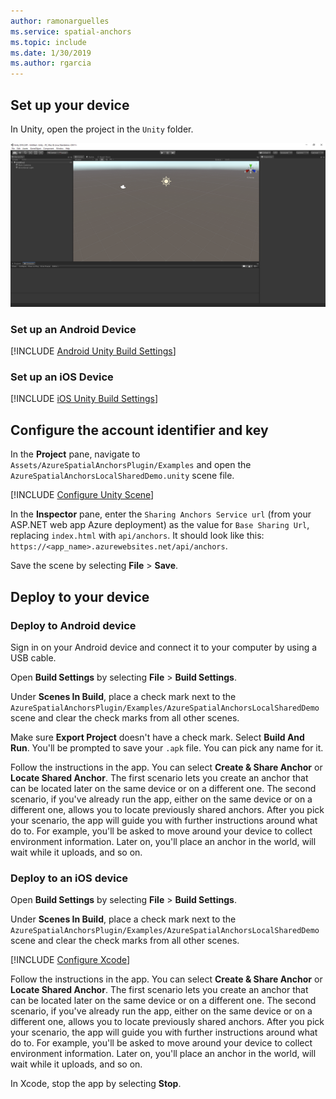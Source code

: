 ```yaml
---
author: ramonarguelles
ms.service: spatial-anchors
ms.topic: include
ms.date: 1/30/2019
ms.author: rgarcia
---
```

## Set up your device

In Unity, open the project in the `Unity` folder.

![Unity window](./media/spatial-anchors-unity/unity-window.png)

### Set up an Android Device

[!INCLUDE [Android Unity Build Settings](spatial-anchors-unity-android-build-settings.md)]

### Set up an iOS Device

[!INCLUDE [iOS Unity Build Settings](spatial-anchors-unity-ios-build-settings.md)]

## Configure the account identifier and key

In the **Project** pane, navigate to `Assets/AzureSpatialAnchorsPlugin/Examples` and open the `AzureSpatialAnchorsLocalSharedDemo.unity` scene file.

[!INCLUDE [Configure Unity Scene](spatial-anchors-unity-configure-scene.md)]

In the **Inspector** pane, enter the `Sharing Anchors Service url` (from your ASP.NET web app Azure deployment) as the value for `Base Sharing Url`, replacing `index.html` with `api/anchors`. It should look like this: `https://<app_name>.azurewebsites.net/api/anchors`.

Save the scene by selecting **File** > **Save**.

## Deploy to your device

### Deploy to Android device

Sign in on your Android device and connect it to your computer by using a USB cable.

Open **Build Settings** by selecting **File** > **Build Settings**.

Under **Scenes In Build**, place a check mark next to the `AzureSpatialAnchorsPlugin/Examples/AzureSpatialAnchorsLocalSharedDemo` scene and clear the check marks from all other scenes.

Make sure **Export Project** doesn't have a check mark. Select **Build And Run**. You'll be prompted to save your `.apk` file. You can pick any name for it.

Follow the instructions in the app. You can select **Create & Share Anchor** or **Locate Shared Anchor**. The first scenario lets you create an anchor that can be located later on the same device or on a different one. The second scenario, if you've already run the app, either on the same device or on a different one, allows you to locate previously shared anchors. After you pick your scenario, the app will guide you with further instructions around what do to. For example, you'll be asked to move around your device to collect environment information. Later on, you'll place an anchor in the world, will wait while it uploads, and so on.

### Deploy to an iOS device

Open **Build Settings** by selecting **File** > **Build Settings**.

Under **Scenes In Build**, place a check mark next to the `AzureSpatialAnchorsPlugin/Examples/AzureSpatialAnchorsLocalSharedDemo` scene and clear the check marks from all other scenes.

[!INCLUDE [Configure Xcode](spatial-anchors-unity-ios-xcode.md)]

Follow the instructions in the app. You can select **Create & Share Anchor** or **Locate Shared Anchor**. The first scenario lets you create an anchor that can be located later on the same device or on a different one. The second scenario, if you've already run the app, either on the same device or on a different one, allows you to locate previously shared anchors. After you pick your scenario, the app will guide you with further instructions around what do to. For example, you'll be asked to move around your device to collect environment information. Later on, you'll place an anchor in the world, will wait while it uploads, and so on.

In Xcode, stop the app by selecting **Stop**.

